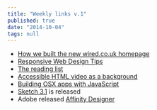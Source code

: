 ```yaml
---
title: "Weekly links v.1"
published: true
date: "2014-10-04"
tags: null
---
```


- [How we built the new wired.co.uk homepage](http://www.wired.co.uk/news/archive/2014-09/04/building-the-new-wired-website-landing-pages)
- [Responsive Web Design Tips](http://seesparkbox.com/foundry/responsive_web_design_tips)
- [The reading list](http://mrmrs.cc/reading/)
- [Accessible HTML video as a background](http://www.punkchip.com/accessible-html-video-as-a-background/)
- [Building OSX apps with JavaScript](http://tylergaw.com/articles/building-osx-apps-with-js)
- [Sketch 3.1](http://bohemiancoding.tumblr.com/) is released
- Adobe released [Affinity Designer](https://affinity.serif.com/)
